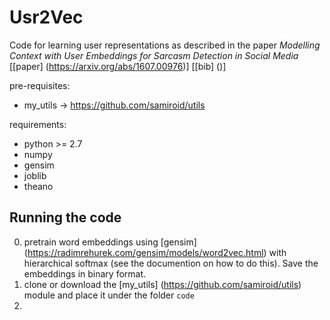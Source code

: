 Usr2Vec
=======

Code for learning user representations as described in the paper *Modelling Context with User Embeddings for Sarcasm Detection in Social Media* [[paper] (https://arxiv.org/abs/1607.00976)] [[bib] ()]

pre-requisites:

* my_utils -> https://github.com/samiroid/utils

requirements:
* python >= 2.7
* numpy
* gensim
* joblib
* theano


## Running the code

0. pretrain word embeddings using [gensim] (https://radimrehurek.com/gensim/models/word2vec.html) with hierarchical softmax (see the documention on how to do this). Save the embeddings in binary format.  
1. clone or download the [my_utils] (https://github.com/samiroid/utils) module and place it under the folder `code`
2. 
